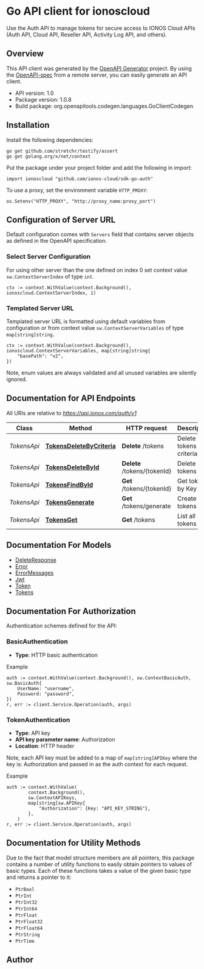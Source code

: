 # Go API client for ionoscloud

Use the Auth API to manage tokens for secure access to IONOS Cloud APIs (Auth API, Cloud API, Reseller API, Activity Log API, and others).


## Overview
This API client was generated by the [OpenAPI Generator](https://openapi-generator.tech) project.  By using the [OpenAPI-spec](https://www.openapis.org/) from a remote server, you can easily generate an API client.

- API version: 1.0
- Package version: 1.0.8
- Build package: org.openapitools.codegen.languages.GoClientCodegen

## Installation

Install the following dependencies:

```shell
go get github.com/stretchr/testify/assert
go get golang.org/x/net/context
```

Put the package under your project folder and add the following in import:

```golang
import ionoscloud "github.com/ionos-cloud/sdk-go-auth"
```

To use a proxy, set the environment variable `HTTP_PROXY`:

```golang
os.Setenv("HTTP_PROXY", "http://proxy_name:proxy_port")
```

## Configuration of Server URL

Default configuration comes with `Servers` field that contains server objects as defined in the OpenAPI specification.

### Select Server Configuration

For using other server than the one defined on index 0 set context value `sw.ContextServerIndex` of type `int`.

```golang
ctx := context.WithValue(context.Background(), ionoscloud.ContextServerIndex, 1)
```

### Templated Server URL

Templated server URL is formatted using default variables from configuration or from context value `sw.ContextServerVariables` of type `map[string]string`.

```golang
ctx := context.WithValue(context.Background(), ionoscloud.ContextServerVariables, map[string]string{
	"basePath": "v2",
})
```

Note, enum values are always validated and all unused variables are silently ignored.

## Documentation for API Endpoints

All URIs are relative to *https://api.ionos.com/auth/v1*

Class | Method | HTTP request | Description
------------ | ------------- | ------------- | -------------
*TokensApi* | [**TokensDeleteByCriteria**](docs/api/TokensApi.md#tokensdeletebycriteria) | **Delete** /tokens | Delete tokens by criteria
*TokensApi* | [**TokensDeleteById**](docs/api/TokensApi.md#tokensdeletebyid) | **Delete** /tokens/{tokenId} | Delete tokens
*TokensApi* | [**TokensFindById**](docs/api/TokensApi.md#tokensfindbyid) | **Get** /tokens/{tokenId} | Get tokens by Key ID
*TokensApi* | [**TokensGenerate**](docs/api/TokensApi.md#tokensgenerate) | **Get** /tokens/generate | Create new tokens
*TokensApi* | [**TokensGet**](docs/api/TokensApi.md#tokensget) | **Get** /tokens | List all tokens


## Documentation For Models

 - [DeleteResponse](docs/models/DeleteResponse.md)
 - [Error](docs/models/Error.md)
 - [ErrorMessages](docs/models/ErrorMessages.md)
 - [Jwt](docs/models/Jwt.md)
 - [Token](docs/models/Token.md)
 - [Tokens](docs/models/Tokens.md)


## Documentation For Authorization


Authentication schemes defined for the API:
### BasicAuthentication

- **Type**: HTTP basic authentication

Example

```golang
auth := context.WithValue(context.Background(), sw.ContextBasicAuth, sw.BasicAuth{
    UserName: "username",
    Password: "password",
})
r, err := client.Service.Operation(auth, args)
```

### TokenAuthentication

- **Type**: API key
- **API key parameter name**: Authorization
- **Location**: HTTP header

Note, each API key must be added to a map of `map[string]APIKey` where the key is: Authorization and passed in as the auth context for each request.

Example

```golang
auth := context.WithValue(
		context.Background(),
		sw.ContextAPIKeys,
		map[string]sw.APIKey{
			"Authorization": {Key: "API_KEY_STRING"},
		},
	)
r, err := client.Service.Operation(auth, args)
```


## Documentation for Utility Methods

Due to the fact that model structure members are all pointers, this package contains
a number of utility functions to easily obtain pointers to values of basic types.
Each of these functions takes a value of the given basic type and returns a pointer to it:

* `PtrBool`
* `PtrInt`
* `PtrInt32`
* `PtrInt64`
* `PtrFloat`
* `PtrFloat32`
* `PtrFloat64`
* `PtrString`
* `PtrTime`

## Author




